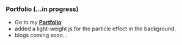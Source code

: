 ### Portfolio (...in progress)

* Go to my <b>[Portfolio](https://vasugamdha.github.io)</b>
* added a light-weight js for the particle effect in the background.
* blogs coming soon...
